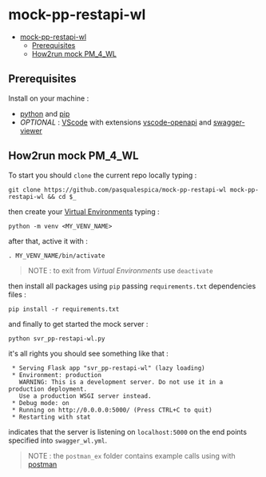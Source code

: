 # mock-pp-restapi-wl

- [mock-pp-restapi-wl](#mock-pp-restapi-wl)
  - [Prerequisites](#prerequisites)
  - [How2run mock PM_4_WL](#how2run-mock-pm_4_wl)

## Prerequisites

Install on your machine :

- [python](https://www.python.org/downloads/) and [pip](https://pip.pypa.io/en/stable/installing/)
- _OPTIONAL_ : [VScode]() with extensions [vscode-openapi](https://marketplace.visualstudio.com/items?itemName=42Crunch.vscode-openapi) and  [swagger-viewer](https://marketplace.visualstudio.com/items?itemName=Arjun.swagger-viewer
)


## How2run mock PM_4_WL

To start you should `clone` the current repo locally typing :

```
git clone https://github.com/pasqualespica/mock-pp-restapi-wl mock-pp-restapi-wl && cd $_
```

then create your [Virtual Environments](https://docs.python.org/3/tutorial/venv.html) typing :

```
python -m venv <MY_VENV_NAME>
```

after that, active it with :

```
. MY_VENV_NAME/bin/activate
```

> NOTE : to exit from _Virtual Environments_ use `deactivate`

then install all packages using `pip` passing `requirements.txt` dependencies files :

```
pip install -r requirements.txt
```

and finally to get started the mock server :

```
python svr_pp-restapi-wl.py 
```

it's all rights you should see something like that :

```
 * Serving Flask app "svr_pp-restapi-wl" (lazy loading)
 * Environment: production
   WARNING: This is a development server. Do not use it in a production deployment.
   Use a production WSGI server instead.
 * Debug mode: on
 * Running on http://0.0.0.0:5000/ (Press CTRL+C to quit)
 * Restarting with stat
```

indicates that the server is listening on `localhost:5000` on the end points specified into `swagger_wl.yml`.


> NOTE : the `postman_ex` folder contains example calls using with [postman](https://www.postman.com/)


